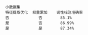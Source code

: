     小数据集
    特征提取优化  权重累加    词性标注准确率
    否             否        85.1%
    是             否        86.99%
    是             是        87.34%

